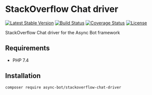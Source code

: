 # StackOverflow Chat driver

[![Latest Stable Version](https://poser.pugx.org/async-bot/stackoverflow-chat-driver/v/stable)](https://packagist.org/packages/async-bot/stackoverflow-chat-driver)
[![Build Status](https://travis-ci.org/async-bot/stackoverflow-chat-driver.svg?branch=master)](https://travis-ci.org/async-bot/stackoverflow-chat-driver)
[![Coverage Status](https://coveralls.io/repos/github/async-bot/stackoverflow-chat-driver/badge.svg?branch=master)](https://coveralls.io/github/async-bot/stackoverflow-chat-driver?branch=master)
[![License](https://poser.pugx.org/async-bot/stackoverflow-chat-driver/license)](https://packagist.org/packages/async-bot/stackoverflow-chat-driver)

StackOverflow Chat driver for the Async Bot framework

## Requirements

- PHP 7.4

## Installation

```bash
composer require async-bot/stackoverflow-chat-driver
```
